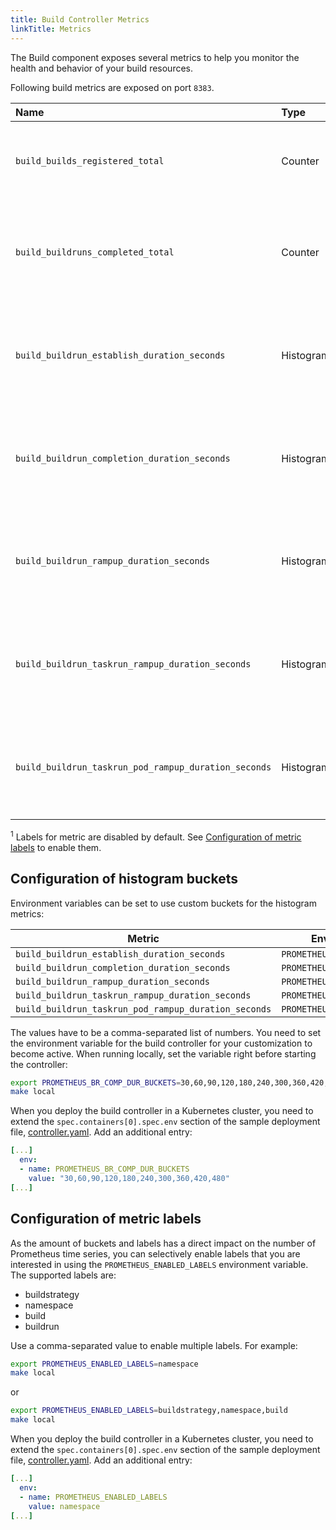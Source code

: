 ```yaml
---
title: Build Controller Metrics
linkTitle: Metrics
---
```

<!--
Copyright The Shipwright Contributors

SPDX-License-Identifier: Apache-2.0
-->

The Build component exposes several metrics to help you monitor the health and behavior of your build resources.

Following build metrics are exposed on port `8383`.

| Name                                                 | Type      | Description                                       | Labels                                                                                                                                                                           | Status       |
|:-----------------------------------------------------|:----------|:--------------------------------------------------|:---------------------------------------------------------------------------------------------------------------------------------------------------------------------------------|:-------------|
| `build_builds_registered_total`                      | Counter   | Number of total registered Builds.                | buildstrategy=<build_buildstrategy_name> <sup>1</sup><br>namespace=<buildrun_namespace> <sup>1</sup><br>build=<build_name> <sup>1</sup>                                          | experimental |
| `build_buildruns_completed_total`                    | Counter   | Number of total completed BuildRuns.              | buildstrategy=<build_buildstrategy_name> <sup>1</sup><br>namespace=<buildrun_namespace> <sup>1</sup><br>build=<build_name> <sup>1</sup><br>buildrun=<buildrun_name> <sup>1</sup> | experimental |
| `build_buildrun_establish_duration_seconds`          | Histogram | BuildRun establish duration in seconds.           | buildstrategy=<build_buildstrategy_name> <sup>1</sup><br>namespace=<buildrun_namespace> <sup>1</sup><br>build=<build_name> <sup>1</sup><br>buildrun=<buildrun_name> <sup>1</sup> | experimental |
| `build_buildrun_completion_duration_seconds`         | Histogram | BuildRun completion duration in seconds.          | buildstrategy=<build_buildstrategy_name> <sup>1</sup><br>namespace=<buildrun_namespace> <sup>1</sup><br>build=<build_name> <sup>1</sup><br>buildrun=<buildrun_name> <sup>1</sup> | experimental |
| `build_buildrun_rampup_duration_seconds`             | Histogram | BuildRun ramp-up duration in seconds              | buildstrategy=<build_buildstrategy_name> <sup>1</sup><br>namespace=<buildrun_namespace> <sup>1</sup><br>build=<build_name> <sup>1</sup><br>buildrun=<buildrun_name> <sup>1</sup> | experimental |
| `build_buildrun_taskrun_rampup_duration_seconds`     | Histogram | BuildRun taskrun ramp-up duration in seconds.     | buildstrategy=<build_buildstrategy_name> <sup>1</sup><br>namespace=<buildrun_namespace> <sup>1</sup><br>build=<build_name> <sup>1</sup><br>buildrun=<buildrun_name> <sup>1</sup> | experimental |
| `build_buildrun_taskrun_pod_rampup_duration_seconds` | Histogram | BuildRun taskrun pod ramp-up duration in seconds. | buildstrategy=<build_buildstrategy_name> <sup>1</sup><br>namespace=<buildrun_namespace> <sup>1</sup><br>build=<build_name> <sup>1</sup><br>buildrun=<buildrun_name> <sup>1</sup> | experimental |

<sup>1</sup> Labels for metric are disabled by default. See [Configuration of metric labels](#configuration-of-metric-labels) to enable them.

## Configuration of histogram buckets

Environment variables can be set to use custom buckets for the histogram metrics:

| Metric                                               | Environment variable               | Default                                  |
| ---------------------------------------------------- | ---------------------------------- | ---------------------------------------- |
| `build_buildrun_establish_duration_seconds`          | `PROMETHEUS_BR_EST_DUR_BUCKETS`    | `0,1,2,3,5,7,10,15,20,30`                |
| `build_buildrun_completion_duration_seconds`         | `PROMETHEUS_BR_COMP_DUR_BUCKETS`   | `50,100,150,200,250,300,350,400,450,500` |
| `build_buildrun_rampup_duration_seconds`             | `PROMETHEUS_BR_RAMPUP_DUR_BUCKETS` | `0,1,2,3,4,5,6,7,8,9,10`                 |
| `build_buildrun_taskrun_rampup_duration_seconds`     | `PROMETHEUS_BR_RAMPUP_DUR_BUCKETS` | `0,1,2,3,4,5,6,7,8,9,10`                 |
| `build_buildrun_taskrun_pod_rampup_duration_seconds` | `PROMETHEUS_BR_RAMPUP_DUR_BUCKETS` | `0,1,2,3,4,5,6,7,8,9,10`                 |

The values have to be a comma-separated list of numbers. You need to set the environment variable for the build controller for your customization to become active. When running locally, set the variable right before starting the controller:

```bash
export PROMETHEUS_BR_COMP_DUR_BUCKETS=30,60,90,120,180,240,300,360,420,480
make local
```

When you deploy the build controller in a Kubernetes cluster, you need to extend the `spec.containers[0].spec.env` section of the sample deployment file, [controller.yaml](https://github.com/shipwright-io/build/blob/main/deploy/500-controller.yaml). Add an additional entry:

```yaml
[...]
  env:
  - name: PROMETHEUS_BR_COMP_DUR_BUCKETS
    value: "30,60,90,120,180,240,300,360,420,480"
[...]
```

## Configuration of metric labels

As the amount of buckets and labels has a direct impact on the number of Prometheus time series, you can selectively enable labels that you are interested in using the `PROMETHEUS_ENABLED_LABELS` environment variable. The supported labels are:

* buildstrategy
* namespace
* build
* buildrun

Use a comma-separated value to enable multiple labels. For example:

```bash
export PROMETHEUS_ENABLED_LABELS=namespace
make local
```

or

```bash
export PROMETHEUS_ENABLED_LABELS=buildstrategy,namespace,build
make local
```

When you deploy the build controller in a Kubernetes cluster, you need to extend the `spec.containers[0].spec.env` section of the sample deployment file, [controller.yaml](https://github.com/shipwright-io/build/blob/main/deploy/500-controller.yaml). Add an additional entry:

```yaml
[...]
  env:
  - name: PROMETHEUS_ENABLED_LABELS
    value: namespace
[...]
```
